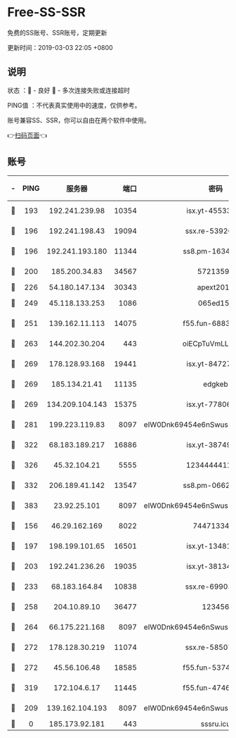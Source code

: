 # Free-SS-SSR

免费的SS账号、SSR账号，定期更新

更新时间：2019-03-03 22:05 +0800

## 说明

状态     ：🙂 - 良好 🙁 - 多次连接失败或连接超时

PING值   ：不代表真实使用中的速度，仅供参考。

账号兼容SS、SSR，你可以自由在两个软件中使用。

👉[扫码页面](https://liesauer.github.io/free-ss-ssr.github.io/)👈

## 账号

|-|PING|服务器|端口|密码|加密方式|区域|
|:----:|:----:|:-----:|-----:|:----:|:----:|:----:|
|🙂|193|192.241.239.98|10354|isx.yt-45533403|aes-256-cfb|US|
|🙂|196|192.241.198.43|19094|ssx.re-53926078|aes-256-cfb|US|
|🙂|196|192.241.193.180|11344|ss8.pm-16345934|aes-256-cfb|US|
|🙂|200|185.200.34.83|34567|57213592|aes-256-cfb|US|
|🙂|226|54.180.147.134|30343|apext2019|chacha20|KR|
|🙂|249|45.118.133.253|1086|065ed15a|aes-256-cfb|SG|
|🙂|251|139.162.11.113|14075|f55.fun-68835122|aes-256-cfb|SG|
|🙂|263|144.202.30.204|443|oiECpTuVmLLxk4Ts|aes-256-cfb|US|
|🙂|269|178.128.93.168|19441|isx.yt-84727803|aes-256-cfb|SG|
|🙂|269|185.134.21.41|11135|edgkeb|aes-256-cfb|GB|
|🙂|269|134.209.104.143|15375|isx.yt-77806591|aes-256-cfb|SG|
|🙂|281|199.223.119.83|8097|eIW0Dnk69454e6nSwuspv9DmS201tQ0D|aes-256-cfb|US|
|🙂|322|68.183.189.217|16886|isx.yt-38749717|aes-256-cfb|SG|
|🙂|326|45.32.104.21|5555|1234444411111|aes-256-cfb|SG|
|🙂|332|206.189.41.142|13547|ss8.pm-06627885|aes-256-cfb|SG|
|🙂|383|23.92.25.101|8097|eIW0Dnk69454e6nSwuspv9DmS201tQ0D|aes-256-cfb|US|
|🙂|156|46.29.162.169|8022|7447133485|aes-256-cfb|RU|
|🙂|197|198.199.101.65|16501|isx.yt-13481478|aes-256-cfb|US|
|🙂|203|192.241.236.26|19035|isx.yt-38134679|aes-256-cfb|US|
|🙂|233|68.183.164.84|10838|ssx.re-69903190|aes-256-cfb|US|
|🙂|258|204.10.89.10|36477|123456|aes-256-cfb|US|
|🙂|264|66.175.221.168|8097|eIW0Dnk69454e6nSwuspv9DmS201tQ0D|aes-256-cfb|US|
|🙂|272|178.128.30.219|11074|ssx.re-58507780|aes-256-cfb|SG|
|🙂|272|45.56.106.48|18585|f55.fun-53745027|aes-256-cfb|US|
|🙂|319|172.104.6.17|11445|f55.fun-47466889|aes-256-cfb|US|
|🙁|209|139.162.104.193|8097|eIW0Dnk69454e6nSwuspv9DmS201tQ0D|aes-256-cfb|JP|
|🙁|0|185.173.92.181|443|sssru.icu|rc4-md5|RU|
